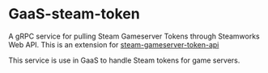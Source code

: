 # GaaS-steam-token

A gRPC service for pulling Steam Gameserver Tokens through Steamworks Web API.
This is an extension for [steam-gameserver-token-api]

This service is use in GaaS to handle Steam tokens for game servers.

[steam-gameserver-token-api]: https://github.com/npflan/steam-gameserver-token-api
